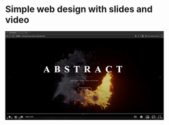 # Simple web design with slides and video 


[![video](https://github.com/Meresk/Simple_website-swiper/blob/master/assets/example.png)](https://youtu.be/Es_obHBp6FM)
